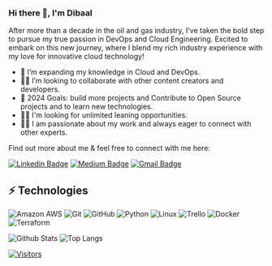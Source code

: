 ### Hi there 👋, I'm Dibaal

After more than a decade in the oil and gas industry, I've taken the bold step to pursue my true passion in DevOps and Cloud Engineering. Excited to embark on this new journey, where I blend my rich industry experience with my love for innovative cloud technology!
* 🌱 I’m expanding my knowledge in Cloud and DevOps.
* 🤝🏻 I’m looking to collaborate with other content creators and developers.
* 🥅 2024 Goals: build more projects and Contribute to Open Source projects and to learn new technologies.
* 👐🏻 I'm looking for unlimited leaning opportunities.
* 🤝🏻 I am passionate about my work and always eager to connect with other experts.

Find out more about me & feel free to connect with me here:

<!-- Replace the fields below with the information requested. Remember to remove the encapsulating <> characters. For spaces in names, use %20 (e.g. Broadus%20Palmer) -->

[![Linkedin Badge](https://img.shields.io/badge/-Dibaal%20Akari-blue?style=flat-square&logo=Linkedin&logoColor=white&link=https://https://www.linkedin.com/in/dibaalakari/)](https://www.linkedin.com/in/dibaalakari/)
[![Medium Badge](https://img.shields.io/badge/Dibaal%20Akari-12100E?style=flat-square&logo=medium&logoColor=white&link=https://medium.com/@dibaalA/)](https://medium.com/@dibaalA/)
[![Gmail Badge](https://img.shields.io/badge/-dibaalakariimiete@gmail.com-c14438?style=flat-square&logo=Gmail&logoColor=white&link=mailto:dibaalakariimiete@gmail.com)](mailto:dibaalakariimiete@gmail.com)

## ⚡ Technologies

<!-- Check out the Badges folder for more badges -->

![Amazon AWS](https://img.shields.io/badge/Amazon%20AWS-232F3E?style=flat-square&logo=amazon-aws)
![Git](https://img.shields.io/badge/-Git-black?style=flat-square&logo=git)
![GitHub](https://img.shields.io/badge/-GitHub-181717?style=flat-square&logo=github)
![Python](https://img.shields.io/badge/-Python-black?style=flat-square&logo=Python)
![Linux](https://img.shields.io/badge/Linux-FCC624?style=flat-square&logo=linux&logoColor=black)
![Trello](https://img.shields.io/badge/Trello-%23026AA7.svg?style=flat-square&logo=Trello&logoColor=white)
![Docker](https://img.shields.io/badge/docker-%230db7ed.svg?style=for-the-badge&logo=docker&logoColor=white)
![Terraform](https://img.shields.io/badge/terraform-%235835CC.svg?style=for-the-badge&logo=terraform&logoColor=white)

<!-- Replace the fields below with the information requested. Remember to remove the encapsulating <> characters. -->

![Github Stats](https://github-readme-stats.vercel.app/api?username=Dibaal&count_private=true&show_icons=true&include_all_commits=true)
![Top Langs](https://github-readme-stats.vercel.app/api/top-langs/?username=Dibaal&hide=TeX&layout=compact)


[![Visitors](https://api.visitorbadge.io/api/visitors?path=Dibaal%2FLevelUpInTech&label=VISITORS&countColor=%23263759)](https://visitorbadge.io/status?path=Dibaal%2FDibaal)
